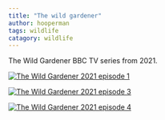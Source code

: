 ```yaml
---
title: "The wild gardener"
author: hooperman
tags: wildlife
catagory: wildlife
---
```

The Wild Gardener BBC TV series from 2021.





[![The Wild Gardener 2021 episode 1](https://res.cloudinary.com/marcomontalbano/image/upload/v1658668656/video_to_markdown/images/youtube--4Hqg82jcrpI-c05b58ac6eb4c4700831b2b3070cd403.jpg)](https://www.youtube.com/watch?v=4Hqg82jcrpI "The Wild Gardener 2021 episode 1")

[![The Wild Gardener 2021 episode 3](https://res.cloudinary.com/marcomontalbano/image/upload/v1658667865/video_to_markdown/images/youtube--_l50JKybues-c05b58ac6eb4c4700831b2b3070cd403.jpg)](https://www.youtube.com/watch?v=_l50JKybues "The Wild Gardener 2021 episode 3")


[![The Wild Gardener 2021 episode 4](https://res.cloudinary.com/marcomontalbano/image/upload/v1658668506/video_to_markdown/images/youtube--8XFnEHBQaVc-c05b58ac6eb4c4700831b2b3070cd403.jpg)](https://www.youtube.com/watch?v=8XFnEHBQaVc "The Wild Gardener 2021 episode 4")
